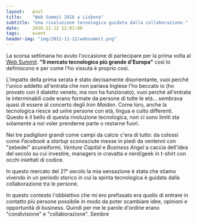 ```yaml
---
layout:   post
title:    "Web Summit 2016 a Lisbona"
subtitle: "Una rivoluzione tecnologica guidata dalla collaborazione."
date:     2016-11-12 12:01:00
tags:     event
header-img: "img/2012-11-12/websummit.png"
---
```


</p>
  La scorsa settimana ho avuto l'occasione di partecipare per la prima volta
  al <a href="https://websummit.net/" target="_blank">Web Summit</a>.
  <strong>"Il mercato tecnologico più grande d'Europa"</strong> così lo definiscono
  e per come l'ho vissuta è proprio così.
</p>

<p>
  L'impatto della prima serata è stato decisamente disorientante, vuoi perché l'unico
  addetto all'entrata che non parlava Inglese l'ho beccato io (ho provato con il
  dialetto veneto, ma non ha funzionato), vuoi perché all'entrata le interminabili
  code erano formate da persone di tutte le età... sembrava quasi di essere al concerto degli <em>Iron Maiden</em>.
  Come loro, anche la tecnologica riesce ad unire persone con età, lingua e culto differenti.
  Questo è il bello di questa rivoluzione tecnologica, non ci sono limiti sta
  solamente a noi voler prenderne parte o restarne fuori.
</p>

<p>
  Nei tre padiglioni grandi come campi da calcio c'era di tutto:
  da colossi come <em>Facebook</em> a <em>startup</em> sconosciute messe in piedi
  da ventenni con "zebedei" acuneiformi, <em>Venture Capital</em> e <em>Business Angel</em>
  a caccia dell'idea del secolo su cui investire, managers in cravatta e nerd/geek
  in t-shirt con occhi iniettati di codice.
</p>

<p>
  In questo mercato del 21° secolo la mia sensazione è stata che stiamo vivendo
  in un periodo storico in cui la spinta tecnologica è guidata dalla collaborazione
  tra le persone.
</p>


<p>
  In questo contesto l'obbiettivo che mi ero prefissato era quello di entrare
  in contatto più persone possibile in modo da poter scambiare idee, opinioni e
  opportunità di business. Quindi per me le parole d'ordine erano "condivisione"
  e "collaborazione". Sembre
</p>
